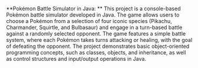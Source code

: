 **Pokémon Battle Simulator in Java: **
This project is a console-based Pokémon battle simulator developed in Java. 
The game allows users to choose a Pokémon from a selection of four iconic species (Pikachu, Charmander, Squirtle, and Bulbasaur) and engage in a turn-based battle against a randomly selected opponent. 
The game features a simple battle system, where each Pokémon takes turns attacking or healing, with the goal of defeating the opponent. 
The project demonstrates basic object-oriented programming concepts, such as classes, objects, and inheritance, as well as control structures and input/output operations in Java.
